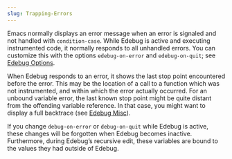 ```yaml
---
slug: Trapping-Errors
---
```


Emacs normally displays an error message when an error is signaled and not handled with `condition-case`. While Edebug is active and executing instrumented code, it normally responds to all unhandled errors. You can customize this with the options `edebug-on-error` and `edebug-on-quit`; see [Edebug Options](Edebug-Options).

When Edebug responds to an error, it shows the last stop point encountered before the error. This may be the location of a call to a function which was not instrumented, and within which the error actually occurred. For an unbound variable error, the last known stop point might be quite distant from the offending variable reference. In that case, you might want to display a full backtrace (see [Edebug Misc](Edebug-Misc)).

If you change `debug-on-error` or `debug-on-quit` while Edebug is active, these changes will be forgotten when Edebug becomes inactive. Furthermore, during Edebug’s recursive edit, these variables are bound to the values they had outside of Edebug.
